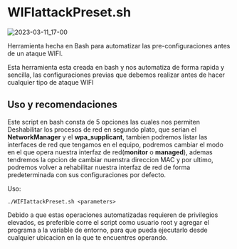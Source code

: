 # WIFIattackPreset.sh

![2023-03-11_17-00](https://user-images.githubusercontent.com/109326953/224509419-954b47c0-47c4-41cb-81a3-412c583e0910.png)

Herramienta hecha en Bash para automatizar las pre-configuraciones antes de un ataque WIFI.

Esta herramienta esta creada en bash y nos automatiza de forma rapida y sencilla, las configuraciones previas que debemos realizar antes de hacer cualquier tipo de ataque WIFI

## Uso y recomendaciones

Este script en bash consta de 5 opciones las cuales nos permiten Deshabilitar los procesos de red en segundo plato, que serian el **NetworkManager** y el **wpa_supplicant**, tambien podremos listar las interfaces de red que tengamos en el equipo, podremos cambiar el modo en el que opera nuestra interfaz de red(**monitor** o **managed**), ademas tendremos la opcion de cambiar nuenstra direccion MAC y por ultimo, podremos volver a rehabilitar nuestra interfaz de red de forma predeterminada con sus configuraciones por defecto.

Uso:

```./WIFIattackPreset.sh <parameters>```

Debido a que estas operaciones automatizadas requieren de privilegios elevados, es preferible corre el script como usuario root y agregar el programa a la variable de entorno, para que pueda ejecutarlo desde cualquier ubicacion en la que te encuentres operando.
